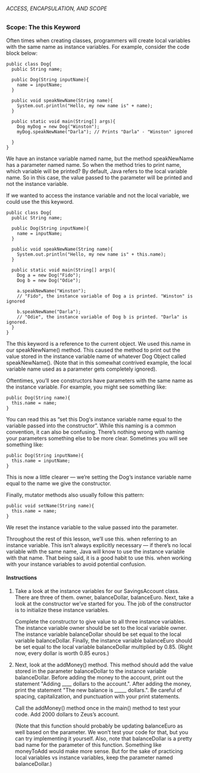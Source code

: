 ###### ACCESS, ENCAPSULATION, AND SCOPE

### Scope: The this Keyword

Often times when creating classes, programmers will create local variables with the same name as instance variables. For example, consider the code block below:
```
public class Dog{
  public String name;
 
  public Dog(String inputName){
    name = inputName;
  }
 
  public void speakNewName(String name){
    System.out.println("Hello, my new name is" + name);
  }
 
  public static void main(String[] args){
    Dog myDog = new Dog("Winston");
    myDog.speakNewName("Darla"); // Prints "Darla" - "Winston" ignored
 
  }
}
```
We have an instance variable named name, but the method speakNewName has a parameter named name. So when the method tries to print name, which variable will be printed? By default, Java refers to the local variable name. So in this case, the value passed to the parameter will be printed and not the instance variable.

If we wanted to access the instance variable and not the local variable, we could use the this keyword.
```
public class Dog{
  public String name;
 
  public Dog(String inputName){
    name = inputName;
  }
 
  public void speakNewName(String name){
    System.out.println("Hello, my new name is" + this.name);
  }
 
  public static void main(String[] args){
    Dog a = new Dog("Fido");
    Dog b = new Dog("Odie");
 
    a.speakNewName("Winston");
    // "Fido", the instance variable of Dog a is printed. "Winston" is ignored
 
    b.speakNewName("Darla");
    // "Odie", the instance variable of Dog b is printed. "Darla" is ignored.
  }
}
```
The this keyword is a reference to the current object. We used this.name in our speakNewName() method. This caused the method to print out the value stored in the instance variable name of whatever Dog Object called speakNewName(). (Note that in this somewhat contrived example, the local variable name used as a parameter gets completely ignored).

Oftentimes, you’ll see constructors have parameters with the same name as the instance variable. For example, you might see something like:
```
public Dog(String name){
  this.name = name;
}
```
You can read this as “set this Dog‘s instance variable name equal to the variable passed into the constructor”. While this naming is a common convention, it can also be confusing. There’s nothing wrong with naming your parameters something else to be more clear. Sometimes you will see something like:
```
public Dog(String inputName){
  this.name = inputName;
}
```
This is now a little clearer — we’re setting the Dog‘s instance variable name equal to the name we give the constructor.

Finally, mutator methods also usually follow this pattern:
```
public void setName(String name){
  this.name = name;
}
```
We reset the instance variable to the value passed into the parameter.

Throughout the rest of this lesson, we’ll use this. when referring to an instance variable. This isn’t always explicitly necessary — if there’s no local variable with the same name, Java will know to use the instance variable with that name. That being said, it is a good habit to use this. when working with your instance variables to avoid potential confusion.

#### Instructions

1. Take a look at the instance variables for our SavingsAccount class. There are three of them. owner, balanceDollar, balanceEuro. Next, take a look at the constructor we’ve started for you. The job of the constructor is to initialize these instance variables.

    Complete the constructor to give value to all three instance variables. The instance variable owner should be set to the local variable owner. The instance variable balanceDollar should be set equal to the local variable balanceDollar. Finally, the instance variable balanceEuro should be set equal to the local variable balanceDollar multiplied by 0.85. (Right now, every dollar is worth 0.85 euros.)

2. Next, look at the addMoney() method. This method should add the value stored in the parameter balanceDollar to the instance variable balanceDollar. Before adding the money to the account, print out the statement "Adding ____ dollars to the account.". After adding the money, print the statement "The new balance is _____ dollars.". Be careful of spacing, capitalization, and punctuation with your print statements.

    Call the addMoney() method once in the main() method to test your code. Add 2000 dollars to Zeus’s account.

    (Note that this function should probably be updating balanceEuro as well based on the parameter. We won’t test your code for that, but you can try implementing it yourself. Also, note that balanceDollar is a pretty bad name for the parameter of this function. Something like moneyToAdd would make more sense. But for the sake of practicing local variables vs instance variables, keep the parameter named balanceDollar.)